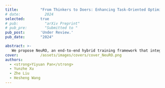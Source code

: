 ```yaml
---
title:          "From Thinkers to Doers: Enhancing Task-Oriented Optimization with Neural Agents in Visual Navigation"
# date:           2024
selected:       true
# pub:            "arXiv Preprint"
# pub_pre:        "Submitted to "
pub_post:       'Under Review.'
pub_date:       "2024"

abstract: >-
   We propose NeuRO, an end-to-end hybrid training framework that integrates the neural network module with a task-based optimization model, defining a new reinforcement learning paradigm for navigation agents. Additionally, the NeuRO agent can be adapted to various multi-ON tasks by simply modifying the structure of the downstream optimization model.
cover:          /assets/images/covers/cover_NeuRO.png
authors:
  - <strong>Yiyuan Pan</strong>
  - Yunzhe Xu
  - Zhe Liu
  - Hesheng Wang
---
```

